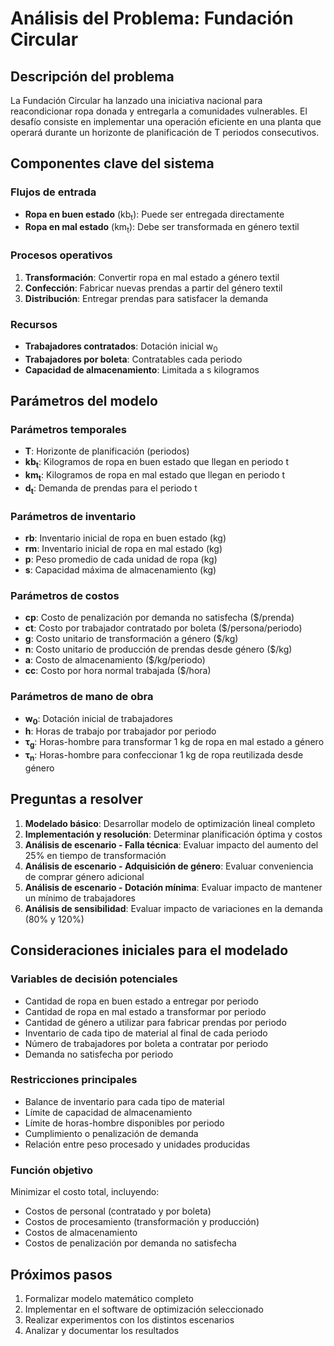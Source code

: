# Análisis del Problema: Fundación Circular

## Descripción del problema

La Fundación Circular ha lanzado una iniciativa nacional para reacondicionar ropa donada y entregarla a comunidades vulnerables. El desafío consiste en implementar una operación eficiente en una planta que operará durante un horizonte de planificación de T periodos consecutivos.

## Componentes clave del sistema

### Flujos de entrada

- **Ropa en buen estado** (kb<sub>t</sub>): Puede ser entregada directamente
- **Ropa en mal estado** (km<sub>t</sub>): Debe ser transformada en género textil

### Procesos operativos

1. **Transformación**: Convertir ropa en mal estado a género textil
2. **Confección**: Fabricar nuevas prendas a partir del género textil
3. **Distribución**: Entregar prendas para satisfacer la demanda

### Recursos

- **Trabajadores contratados**: Dotación inicial w<sub>0</sub>
- **Trabajadores por boleta**: Contratables cada periodo
- **Capacidad de almacenamiento**: Limitada a s kilogramos

## Parámetros del modelo

### Parámetros temporales

- **T**: Horizonte de planificación (periodos)
- **kb<sub>t</sub>**: Kilogramos de ropa en buen estado que llegan en periodo t
- **km<sub>t</sub>**: Kilogramos de ropa en mal estado que llegan en periodo t
- **d<sub>t</sub>**: Demanda de prendas para el periodo t

### Parámetros de inventario

- **rb**: Inventario inicial de ropa en buen estado (kg)
- **rm**: Inventario inicial de ropa en mal estado (kg)
- **p**: Peso promedio de cada unidad de ropa (kg)
- **s**: Capacidad máxima de almacenamiento (kg)

### Parámetros de costos

- **cp**: Costo de penalización por demanda no satisfecha ($/prenda)
- **ct**: Costo por trabajador contratado por boleta ($/persona/periodo)
- **g**: Costo unitario de transformación a género ($/kg)
- **n**: Costo unitario de producción de prendas desde género ($/kg)
- **a**: Costo de almacenamiento ($/kg/periodo)
- **cc**: Costo por hora normal trabajada ($/hora)

### Parámetros de mano de obra

- **w<sub>0</sub>**: Dotación inicial de trabajadores
- **h**: Horas de trabajo por trabajador por periodo
- **τ<sub>g</sub>**: Horas-hombre para transformar 1 kg de ropa en mal estado a género
- **τ<sub>n</sub>**: Horas-hombre para confeccionar 1 kg de ropa reutilizada desde género

## Preguntas a resolver

1. **Modelado básico**: Desarrollar modelo de optimización lineal completo
2. **Implementación y resolución**: Determinar planificación óptima y costos
3. **Análisis de escenario - Falla técnica**: Evaluar impacto del aumento del 25% en tiempo de transformación
4. **Análisis de escenario - Adquisición de género**: Evaluar conveniencia de comprar género adicional
5. **Análisis de escenario - Dotación mínima**: Evaluar impacto de mantener un mínimo de trabajadores
6. **Análisis de sensibilidad**: Evaluar impacto de variaciones en la demanda (80% y 120%)

## Consideraciones iniciales para el modelado

### Variables de decisión potenciales

- Cantidad de ropa en buen estado a entregar por periodo
- Cantidad de ropa en mal estado a transformar por periodo
- Cantidad de género a utilizar para fabricar prendas por periodo
- Inventario de cada tipo de material al final de cada periodo
- Número de trabajadores por boleta a contratar por periodo
- Demanda no satisfecha por periodo

### Restricciones principales

- Balance de inventario para cada tipo de material
- Límite de capacidad de almacenamiento
- Límite de horas-hombre disponibles por periodo
- Cumplimiento o penalización de demanda
- Relación entre peso procesado y unidades producidas

### Función objetivo

Minimizar el costo total, incluyendo:

- Costos de personal (contratado y por boleta)
- Costos de procesamiento (transformación y producción)
- Costos de almacenamiento
- Costos de penalización por demanda no satisfecha

## Próximos pasos

1. Formalizar modelo matemático completo
2. Implementar en el software de optimización seleccionado
3. Realizar experimentos con los distintos escenarios
4. Analizar y documentar los resultados
